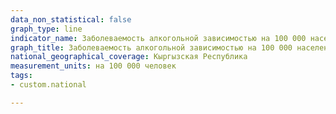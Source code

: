 ```yaml
---
data_non_statistical: false
graph_type: line
indicator_name: Заболеваемость алкогольной зависимостью на 100 000 населения
graph_title: Заболеваемость алкогольной зависимостью на 100 000 населения
national_geographical_coverage: Кыргызская Республика
measurement_units: на 100 000 человек
tags:
- custom.national

---
```

